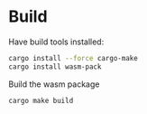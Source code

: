 # Build
Have build tools installed:
```sh
cargo install --force cargo-make
cargo install wasm-pack
```

Build the wasm package
```sh
cargo make build
```
